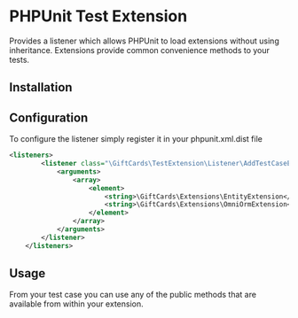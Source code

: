 # PHPUnit Test Extension

Provides a listener which allows PHPUnit to load extensions without using inheritance. Extensions provide common convenience methods to your tests. 

## Installation

## Configuration

To configure the listener simply register it in your phpunit.xml.dist file

```xml
<listeners>
    	<listener class="\GiftCards\TestExtension\Listener\AddTestCaseExtensionsListener">
        	<arguments>
         		<array>
            		<element>
              			<string>\GiftCards\Extensions\EntityExtension</string>
              			<string>\GiftCards\Extensions\OmniOrmExtension</string>
            		</element>
          		</array>
        	</arguments>
    	</listener>
 	</listeners>
```

## Usage

From your test case you can use any of the public methods that are available from within your extension.